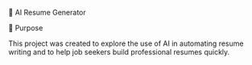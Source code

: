  📝 AI Resume Generator
 
🎯 Purpose

This project was created to explore the use of AI in automating resume writing and to help job seekers build professional resumes quickly.
